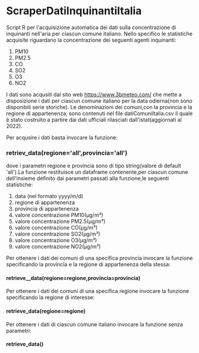 # ScraperDatiInquinantiItalia

Script R per l'acquisizione automatica dei dati sulla concentrazione di inquinanti nell'aria per ciascun comune italiano.
Nello specifico le statistiche acquisite riguardano la concentrazione dei seguenti agenti inquinanti:

1) PM10
2) PM2.5
3) CO
4) SO2
5) O3
6) NO2

I dati sono acqusiti dal sito web https://www.3bmeteo.com/ che mette a disposizione i dati per ciascun comune italiano per la data odierna(non sono disponibili serie storiche).
Le denominazioni dei comuni,con la provincia e la regione di appartenenza, sono contenuti nel file datiComuniItalia.csv il quale è stato costruito a partire dai dati ufficiali rilasciati dall'istat(aggiornati al 2022).

Per acqusire i dati basta invocare la funzione:

 ### retriev_data(regione='all',provincia='all')
 
dove i parametri regione e provincia sono di tipo string(valore di default 'all').La funzione restituisce un dataframe contenente,per ciascun comune dell'insieme definito dai parametri passati alla funzione,le seguenti statistiche:

1) data (nel formato yyyy/m/d)
2) regione di appartenenza
3) provincia di appartenenza
4) valore concentrazione PM10(µg/m³)
5) valore concentrazione PM2.5(µg/m³)
6) valore concentrazione CO(µg/m³)
7) valore concentrazione SO2(µg/m³)
8) valore concentrazione O3(µg/m³)
9) valore concentrazione NO2(µg/m³)


 
Per ottenere i dati dei comuni di una specifica provincia invocare la funzione specificando la provincia e la regione di appartenenza della stessa:
 
  #### retrieve__data(regione=regione,provincia=provincia)
  
Per ottenere i dati dei comuni di una specifica regione invocare la funzione specificando la regione di interesse:

 #### retrieve_data(regione=regione)
 
Per ottenere i dati di ciascun comune italiano invocare la funzione senza parametri:

 #### retrieve_data()
